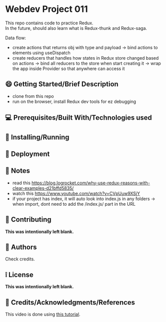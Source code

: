 # Webdev Project 011

This repo contains code to practice Redux.\
In the future, should also learn what is Redux-thunk and Redux-saga.

Data flow:

- create actions that returns obj with type and payload -> bind actions to elements using useDispatch
- create reducers that handles how states in Redux store changed based on actions -> bind all reducers to the store when start creating it -> wrap the app inside Provider so that anywhere can access it

## :smile: **Getting Started/Brief Description**

- clone from this repo
- run on the browser, install Redux dev tools for ez debugging

## :computer: **Prerequisites/Built With/Technologies used**

## :page_facing_up: **Installing/Running**

## :car: **Deployment**

## :memo: **Notes**

- read this <https://blog.logrocket.com/why-use-redux-reasons-with-clear-examples-d21bffd5835/>
- watch this <https://www.youtube.com/watch?v=CVpUuw9XSjY>
- if your project has index, it will auto look into index.js in any folders -> when import, dont need to add the /index.js/ part in the URL

## :bell: **Contributing**

**This was intentionally left blank.**

## :speech_balloon: **Authors**

Check credits.

## :grey_exclamation: **License**

**This was intentionally left blank.**

## :email: **Credits/Acknowledgments/References**

This video is done using [this tutorial](https://www.youtube.com/watch?v=CVpUuw9XSjY&t=2124s).
